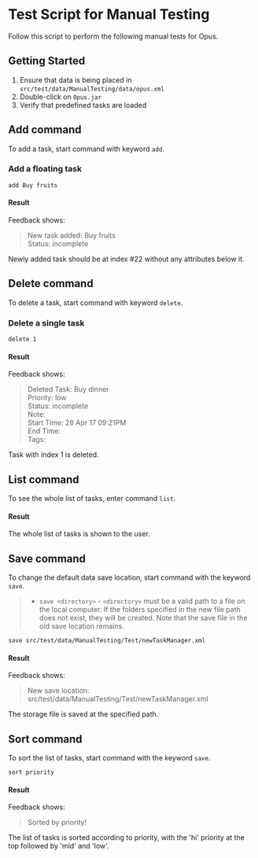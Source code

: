 # Test Script for Manual Testing

Follow this script to perform the following manual tests for Opus.

## Getting Started

1. Ensure that data is being placed in `src/test/data/ManualTesting/data/opus.xml`
2. Double-click on `Opus.jar`
3. Verify that predefined tasks are loaded

## Add command

To add a task, start command with keyword `add`.

### Add a floating task

`add Buy fruits`

#### Result

Feedback shows:

> New task added: Buy fruits<br/>
> Status: incomplete

Newly added task should be at index #22 without any attributes below it.

## Delete command

To delete a task, start command with keyword `delete`.

### Delete a single task

`delete 1`

#### Result

Feedback shows:

> Deleted Task: Buy dinner<br/>
> Priority: low<br/>
> Status: incomplete<br/>
> Note:<br/>
> Start Time: 28 Apr 17 09:21PM<br/>
> End Time:<br/>
> Tags:

Task with index 1 is deleted.

## List command
To see the whole list of tasks, enter command `list`.

#### Result

The whole list of tasks is shown to the user.

## Save command
To change the default data save location, start command with the keyword `save`.

>* `save <directory>` - `<directory>` must be a valid path to a file on the local computer. If the folders specified in the new file path does not exist, they will be created. Note that the save file in the old save location remains.

`save src/test/data/ManualTesting/Test/newTaskManager.xml`

#### Result

Feedback shows:

> New save location: src/test/data/ManualTesting/Test/newTaskManager.xml

The storage file is saved at the specified path.

## Sort command
To sort the list of tasks, start command with the keyword `save`.

`sort priority`

#### Result

Feedback shows:

> Sorted by priority!

The list of tasks is sorted according to priority, with the 'hi' priority at the top followed by 'mid' and 'low'.
